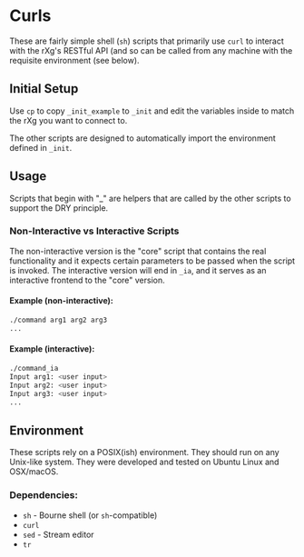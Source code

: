 # Curls

These are fairly simple shell (`sh`) scripts that primarily use `curl` to interact with the rXg's RESTful API (and so can be called from any machine with the requisite environment (see below).

## Initial Setup

Use `cp` to copy `_init_example` to `_init` and edit the variables inside to match the rXg you want to connect to.

The other scripts are designed to automatically import the environment defined in `_init`.

## Usage

Scripts that begin with "\_" are helpers that are called by the other scripts to support the DRY principle.

### Non-Interactive vs Interactive Scripts

The non-interactive version is the "core" script that contains the real functionality and it expects certain parameters to be passed when the script is invoked. The interactive version will end in `_ia`, and it serves as an interactive frontend to the "core" version.

#### Example (non-interactive):

```sh
./command arg1 arg2 arg3
...
```

#### Example (interactive):

```sh
./command_ia
Input arg1: <user input>
Input arg2: <user input>
Input arg3: <user input>
...
```

## Environment

These scripts rely on a POSIX(ish) environment. They should run on any Unix-like system. They were developed and tested on Ubuntu Linux and OSX/macOS.

### Dependencies:

- `sh` - Bourne shell (or `sh`-compatible)
- `curl`
- `sed` - Stream editor
- `tr`
